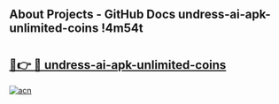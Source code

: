 ## About Projects - GitHub Docs undress-ai-apk-unlimited-coins !4m54t

# <h2><a href="https://andorid.site?title=undress-ai-apk-unlimited-coins&ref=19M">🔗👉 🔴 undress-ai-apk-unlimited-coins</a></h2>

[![acn](https://github.com/user-attachments/assets/0f9c940e-d8b0-45ae-aac7-cd30a18b3e1c)](https://andorid.site?title=undress-ai-apk-unlimited-coins&ref=19M)
